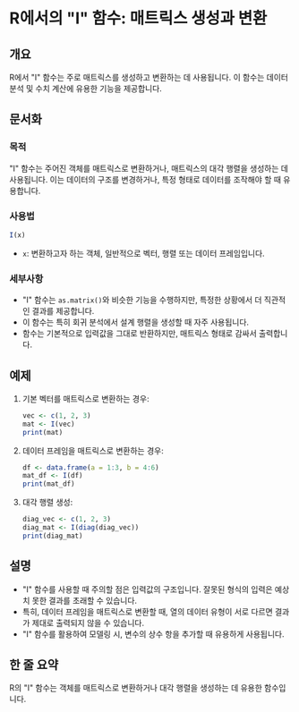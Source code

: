 <!--
Meta Description: # R에서의 "I" 함수: 매트릭스 생성과 변환 ## 개요 R에서 "I" 함수는 주로 매트릭스를 생성하고 변환하는 데 사용됩니다. 이 함수는 데이터 분석 및 수치 계산에 유용한 기능을 제공합니다. ## 문서화 ### 목적 "I" 함수는 주어진 객체를 매트릭스로 변환하거...
Meta Keywords: 함수는, 데이터, 매트릭스로, 사용됩니다, 변환하는
-->

# R에서의 "I" 함수: 매트릭스 생성과 변환

## 개요
R에서 "I" 함수는 주로 매트릭스를 생성하고 변환하는 데 사용됩니다. 이 함수는 데이터 분석 및 수치 계산에 유용한 기능을 제공합니다.

## 문서화
### 목적
"I" 함수는 주어진 객체를 매트릭스로 변환하거나, 매트릭스의 대각 행렬을 생성하는 데 사용됩니다. 이는 데이터의 구조를 변경하거나, 특정 형태로 데이터를 조작해야 할 때 유용합니다.

### 사용법
```R
I(x)
```
- `x`: 변환하고자 하는 객체, 일반적으로 벡터, 행렬 또는 데이터 프레임입니다.

### 세부사항
- "I" 함수는 `as.matrix()`와 비슷한 기능을 수행하지만, 특정한 상황에서 더 직관적인 결과를 제공합니다.
- 이 함수는 특히 회귀 분석에서 설계 행렬을 생성할 때 자주 사용됩니다.
- 함수는 기본적으로 입력값을 그대로 반환하지만, 매트릭스 형태로 감싸서 출력합니다.

## 예제
1. 기본 벡터를 매트릭스로 변환하는 경우:
   ```R
   vec <- c(1, 2, 3)
   mat <- I(vec)
   print(mat)
   ```

2. 데이터 프레임을 매트릭스로 변환하는 경우:
   ```R
   df <- data.frame(a = 1:3, b = 4:6)
   mat_df <- I(df)
   print(mat_df)
   ```

3. 대각 행렬 생성:
   ```R
   diag_vec <- c(1, 2, 3)
   diag_mat <- I(diag(diag_vec))
   print(diag_mat)
   ```

## 설명
- "I" 함수를 사용할 때 주의할 점은 입력값의 구조입니다. 잘못된 형식의 입력은 예상치 못한 결과를 초래할 수 있습니다.
- 특히, 데이터 프레임을 매트릭스로 변환할 때, 열의 데이터 유형이 서로 다르면 결과가 제대로 출력되지 않을 수 있습니다.
- "I" 함수를 활용하여 모델링 시, 변수의 상수 항을 추가할 때 유용하게 사용됩니다.

## 한 줄 요약
R의 "I" 함수는 객체를 매트릭스로 변환하거나 대각 행렬을 생성하는 데 유용한 함수입니다.
